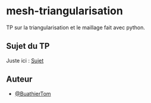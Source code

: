 # mesh-triangularisation

TP sur la triangularisation et le maillage fait avec python.

## Sujet du TP

Juste ici : [Sujet](https://github.com/BuathierTom/mesh-triangularisation/wiki/Sujet-TP)

## Auteur

- [@BuathierTom](https://www.github.com/BuathierTom)